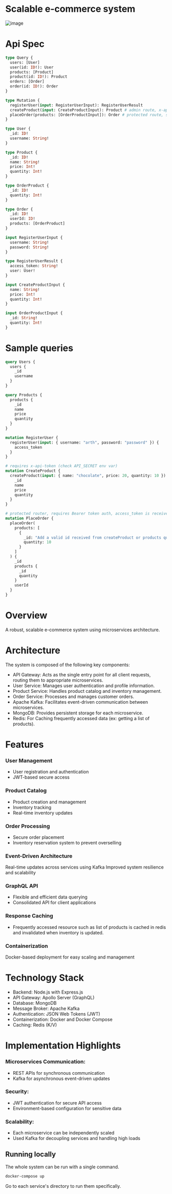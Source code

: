 # Scalable e-commerce system

![image](https://github.com/user-attachments/assets/62d2a316-2175-43b7-aa9d-6fe530ba4121)

# Api Spec

```graphql
type Query {
  users: [User]
  user(id: ID!): User
  products: [Product]
  product(id: ID!): Product
  orders: [Order]
  order(id: ID!): Order
}

type Mutation {
  registerUser(input: RegisterUserInput): RegisterUserResult
  createProduct(input: CreateProductInput): Product # admin route, x-api-key required in headers, should match API_SECRET in .env
  placeOrder(products: [OrderProductInput]): Order # protected route, should have a Bearer token in Authorization header which is signed using API_SECRET in .env and contains {userId: <your_user_id>} - received as access_token from registerUser mutation
}

type User {
  _id: ID!
  username: String!
}

type Product {
  _id: ID!
  name: String!
  price: Int!
  quantity: Int!
}

type OrderProduct {
  _id: ID!
  quantity: Int!
}

type Order {
  _id: ID!
  userId: ID!
  products: [OrderProduct]
}

input RegisterUserInput {
  username: String!
  password: String!
}

type RegisterUserResult {
  access_token: String!
  user: User!
}

input CreateProductInput {
  name: String!
  price: Int!
  quantity: Int!
}

input OrderProductInput {
  _id: String!
  quantity: Int!
}
```

# Sample queries

```graphql
query Users {
  users {
    _id
    username
  }
}

query Products {
  products {
    _id
    name
    price
    quantity
  }
}

mutation RegisterUser {
  registerUser(input: { username: "arth", password: "password" }) {
    access_token
  }
}

# requires x-api-token (check API_SECRET env var)
mutation CreateProduct {
  createProduct(input: { name: "chocolate", price: 20, quantity: 10 }) {
    _id
    name
    price
    quantity
  }
}

# protected router, requires Bearer token auth, access_token is received from registerUser mutation
mutation PlaceOrder {
  placeOrder(
    products: [
      {
        _id: "Add a valid id received from createProduct or products query"
        quantity: 10
      }
    ]
  ) {
    _id
    products {
      _id
      quantity
    }
    userId
  }
}
```

# Overview

A robust, scalable e-commerce system using microservices architecture.

# Architecture

The system is composed of the following key components:

- API Gateway: Acts as the single entry point for all client requests, routing them to appropriate microservices.
- User Service: Manages user authentication and profile information.
- Product Service: Handles product catalog and inventory management.
- Order Service: Processes and manages customer orders.
- Apache Kafka: Facilitates event-driven communication between microservices.
- MongoDB: Provides persistent storage for each microservice.
- Redis: For Caching frequently accessed data (ex: getting a list of products).

# Features

### User Management

- User registration and authentication
- JWT-based secure access

### Product Catalog

- Product creation and management
- Inventory tracking
- Real-time inventory updates

### Order Processing

- Secure order placement
- Inventory reservation system to prevent overselling

### Event-Driven Architecture

Real-time updates across services using Kafka
Improved system resilience and scalability

### GraphQL API

- Flexible and efficient data querying
- Consolidated API for client applications

### Response Caching

- Frequently accessed resource such as list of products is cached in redis and invalidated when inventory is updated.

### Containerization

Docker-based deployment for easy scaling and management

# Technology Stack

- Backend: Node.js with Express.js
- API Gateway: Apollo Server (GraphQL)
- Database: MongoDB
- Message Broker: Apache Kafka
- Authentication: JSON Web Tokens (JWT)
- Containerization: Docker and Docker Compose
- Caching: Redis (K/V)

# Implementation Highlights

### Microservices Communication:

- REST APIs for synchronous communication
- Kafka for asynchronous event-driven updates

### Security:

- JWT authentication for secure API access
- Environment-based configuration for sensitive data

### Scalability:

- Each microservice can be independently scaled
- Used Kafka for decoupling services and handling high loads

## Running locally

The whole system can be run with a single command.

```sh
docker-compose up
```

Go to each service's directory to run them specifically.
